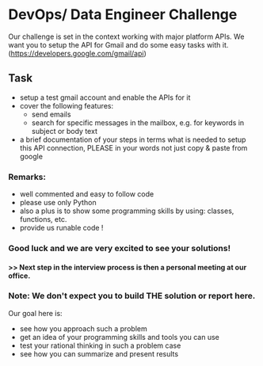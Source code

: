 # DevOps/ Data Engineer Challenge

Our challenge is set in the context working with major platform APIs.
We want you to setup the API for Gmail and do some easy tasks with it.
(https://developers.google.com/gmail/api)


## Task

* setup a test gmail account and enable the APIs for it
* cover the following features:
    * send emails
    * search for specific messages in the mailbox, e.g. for keywords in subject or body text
* a brief documentation of your steps in terms what is needed to setup this API connection, PLEASE in your words not just copy & paste from google


### Remarks:
* well commented and easy to follow code
* please use only Python
* also a plus is to show some programming skills by using: classes, functions, etc.
* provide us runable code !


### Good luck and we are very excited to see your solutions! 

#### >> Next step in the interview process is then a personal meeting at our office.


### Note: We don't expect you to build THE solution or report here.
Our goal here is:
* see how you approach such a problem
* get an idea of your programming skills and tools you can use
* test your rational thinking in such a problem case
* see how you can summarize and present results


